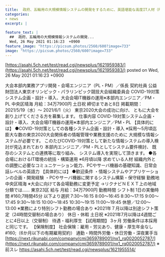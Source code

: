 ```yaml
---
title:  政府、五輪用の大規模情報システムの開発をするために、英語堪能な高度IT人材（PM・PL）の募集を今から開始　月給34万★4  
categories:
- news
excerpt: |
  
feature_text: |
  ##  政府、五輪用の大規模情報システムの開発...
  Wed, 26 May 2021 01:16:23  +0900
feature_image: "https://picsum.photos/2560/600?image=733"
image: "https://picsum.photos/2560/600?image=733"
---
```


[https://asahi.5ch.net/test/read.cgi/newsplus/1621959383/](https://asahi.5ch.net/test/read.cgi/newsplus/1621959383/)
posted on Wed, 26 May 2021 01:16:23  +0900

<!--more-->

大会本部内業務アプリ開発・会場エンジニア（PL・PM）／係長 契約社員 公益財団法人東京オリンピック・パラリンピック競技大会組織委員会 COVID-19対策システム企画・設計・導入、大会会場IT機器の運用※本部内エンジニア／PM・PL 中央区晴海 月給：34万7900円 土日祝 締切まであと8日 掲載期間：2021/5/19（水）〜 2021/6/1（火） 東京2020大会の成功に向け、 ともに大会を創り上げてくださる方を募集します。 仕事内容 COVID-19対策システム企画・設計・導入、大会会場IT機器の運用※本部内エンジニア／PM・PL 【具体的には】 ●COVID-19対策としての各種システム企画・設計・導入 ※採用〜5月頃迄 膨大な数の東京2020大会関係者の情報管理や業務支援のために 大規模な情報システムが必要です。 このたびCOVID-19対策として新たな情報システムの導入検討が見込まれており 本部内エンジニア／PM・PLとしてシステム要件検討、 既存のシステムとの連携等に取り組み、 システム導入を実現して頂きます。 ●各会場におけるIT環境の統括・構築運用 ※6月頃以降 求めている人材 組織内外との調整に必要なコミュニケーション能力、PCやサーバ機器の基礎知識、日常会話レベルの英語力 【具体的には】 ●歓迎条件 ・情報システムやアプリケーションの企画・開発経験 ・PCやサーバ機器に関するシステム構築・保守経験 勤務地 中央区晴海 ※大会に向けて各会場勤務に変更予定 →リクナビＮＥＸＴ上の地域分類では…… 東京23区 給与 月給：34万7900円 勤務時間 シフト制 1日の実働時間 #160;7時間45分 以下より選択 7:30〜16:15 8:00〜16:45 8:30〜17:15 9:00〜17:45 9:30〜18:15 10:00〜18:45 10:30〜19:15 11:00〜19:45 休憩／12:00〜13:00 ※業務により特別シフト勤務の場合あり ※2021年７月以降は別途シフト策定（24時間交替制の場合あり） 休日・休暇 土日祝 ※2021年7月以降は4週間ごとに4日以上（交替制） 待遇・福利厚生 【試用期間】 3ヶ月 労働条件は本採用と同じです。 【保険制度】 社会保険：雇用・労災あり、健康・厚生年金なし #160;（6か月以下の有期雇用契約） 通勤・時間外労働・休日労働・深夜業手当 [https://next.rikunabi.com/company/cmi3659789001/nx1_rq0020052787/](https://next.rikunabi.com/company/cmi3659789001/nx1_rq0020052787/) ※前スレ https://asahi.5ch.net/test/read.cgi/newsplus/1621955514/

